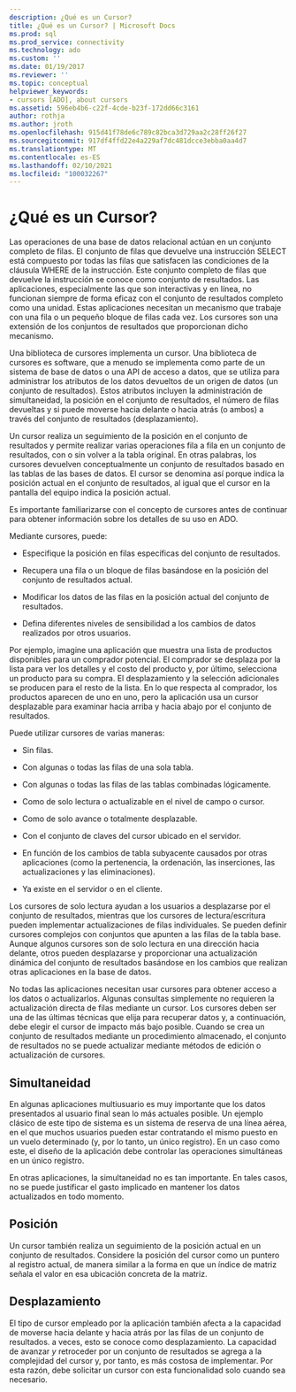 ```yaml
---
description: ¿Qué es un Cursor?
title: ¿Qué es un Cursor? | Microsoft Docs
ms.prod: sql
ms.prod_service: connectivity
ms.technology: ado
ms.custom: ''
ms.date: 01/19/2017
ms.reviewer: ''
ms.topic: conceptual
helpviewer_keywords:
- cursors [ADO], about cursors
ms.assetid: 596eb4b6-c22f-4cde-b23f-172dd66c3161
author: rothja
ms.author: jroth
ms.openlocfilehash: 915d41f78de6c789c82bca3d729aa2c28ff26f27
ms.sourcegitcommit: 917df4ffd22e4a229af7dc481dcce3ebba0aa4d7
ms.translationtype: MT
ms.contentlocale: es-ES
ms.lasthandoff: 02/10/2021
ms.locfileid: "100032267"
---
```

# <a name="what-is-a-cursor"></a>¿Qué es un Cursor?
Las operaciones de una base de datos relacional actúan en un conjunto completo de filas. El conjunto de filas que devuelve una instrucción SELECT está compuesto por todas las filas que satisfacen las condiciones de la cláusula WHERE de la instrucción. Este conjunto completo de filas que devuelve la instrucción se conoce como conjunto de resultados. Las aplicaciones, especialmente las que son interactivas y en línea, no funcionan siempre de forma eficaz con el conjunto de resultados completo como una unidad. Estas aplicaciones necesitan un mecanismo que trabaje con una fila o un pequeño bloque de filas cada vez. Los cursores son una extensión de los conjuntos de resultados que proporcionan dicho mecanismo.  
  
 Una biblioteca de cursores implementa un cursor. Una biblioteca de cursores es software, que a menudo se implementa como parte de un sistema de base de datos o una API de acceso a datos, que se utiliza para administrar los atributos de los datos devueltos de un origen de datos (un conjunto de resultados). Estos atributos incluyen la administración de simultaneidad, la posición en el conjunto de resultados, el número de filas devueltas y si puede moverse hacia delante o hacia atrás (o ambos) a través del conjunto de resultados (desplazamiento).  
  
 Un cursor realiza un seguimiento de la posición en el conjunto de resultados y permite realizar varias operaciones fila a fila en un conjunto de resultados, con o sin volver a la tabla original. En otras palabras, los cursores devuelven conceptualmente un conjunto de resultados basado en las tablas de las bases de datos. El cursor se denomina así porque indica la posición actual en el conjunto de resultados, al igual que el cursor en la pantalla del equipo indica la posición actual.  
  
 Es importante familiarizarse con el concepto de cursores antes de continuar para obtener información sobre los detalles de su uso en ADO.  
  
 Mediante cursores, puede:  
  
-   Especifique la posición en filas específicas del conjunto de resultados.  
  
-   Recupera una fila o un bloque de filas basándose en la posición del conjunto de resultados actual.  
  
-   Modificar los datos de las filas en la posición actual del conjunto de resultados.  
  
-   Defina diferentes niveles de sensibilidad a los cambios de datos realizados por otros usuarios.  
  
 Por ejemplo, imagine una aplicación que muestra una lista de productos disponibles para un comprador potencial. El comprador se desplaza por la lista para ver los detalles y el costo del producto y, por último, selecciona un producto para su compra. El desplazamiento y la selección adicionales se producen para el resto de la lista. En lo que respecta al comprador, los productos aparecen de uno en uno, pero la aplicación usa un cursor desplazable para examinar hacia arriba y hacia abajo por el conjunto de resultados.  
  
 Puede utilizar cursores de varias maneras:  
  
-   Sin filas.  
  
-   Con algunas o todas las filas de una sola tabla.  
  
-   Con algunas o todas las filas de las tablas combinadas lógicamente.  
  
-   Como de solo lectura o actualizable en el nivel de campo o cursor.  
  
-   Como de solo avance o totalmente desplazable.  
  
-   Con el conjunto de claves del cursor ubicado en el servidor.  
  
-   En función de los cambios de tabla subyacente causados por otras aplicaciones (como la pertenencia, la ordenación, las inserciones, las actualizaciones y las eliminaciones).  
  
-   Ya existe en el servidor o en el cliente.  
  
 Los cursores de solo lectura ayudan a los usuarios a desplazarse por el conjunto de resultados, mientras que los cursores de lectura/escritura pueden implementar actualizaciones de filas individuales. Se pueden definir cursores complejos con conjuntos que apunten a las filas de la tabla base. Aunque algunos cursores son de solo lectura en una dirección hacia delante, otros pueden desplazarse y proporcionar una actualización dinámica del conjunto de resultados basándose en los cambios que realizan otras aplicaciones en la base de datos.  
  
 No todas las aplicaciones necesitan usar cursores para obtener acceso a los datos o actualizarlos. Algunas consultas simplemente no requieren la actualización directa de filas mediante un cursor. Los cursores deben ser una de las últimas técnicas que elija para recuperar datos y, a continuación, debe elegir el cursor de impacto más bajo posible. Cuando se crea un conjunto de resultados mediante un procedimiento almacenado, el conjunto de resultados no se puede actualizar mediante métodos de edición o actualización de cursores.  
  
## <a name="concurrency"></a>Simultaneidad  
 En algunas aplicaciones multiusuario es muy importante que los datos presentados al usuario final sean lo más actuales posible. Un ejemplo clásico de este tipo de sistema es un sistema de reserva de una línea aérea, en el que muchos usuarios pueden estar contratando el mismo puesto en un vuelo determinado (y, por lo tanto, un único registro). En un caso como este, el diseño de la aplicación debe controlar las operaciones simultáneas en un único registro.  
  
 En otras aplicaciones, la simultaneidad no es tan importante. En tales casos, no se puede justificar el gasto implicado en mantener los datos actualizados en todo momento.  
  
## <a name="position"></a>Posición  
 Un cursor también realiza un seguimiento de la posición actual en un conjunto de resultados. Considere la posición del cursor como un puntero al registro actual, de manera similar a la forma en que un índice de matriz señala el valor en esa ubicación concreta de la matriz.  
  
## <a name="scrollability"></a>Desplazamiento  
 El tipo de cursor empleado por la aplicación también afecta a la capacidad de moverse hacia delante y hacia atrás por las filas de un conjunto de resultados. a veces, esto se conoce como desplazamiento. La capacidad de avanzar *y* retroceder por un conjunto de resultados se agrega a la complejidad del cursor y, por tanto, es más costosa de implementar. Por esta razón, debe solicitar un cursor con esta funcionalidad solo cuando sea necesario.
